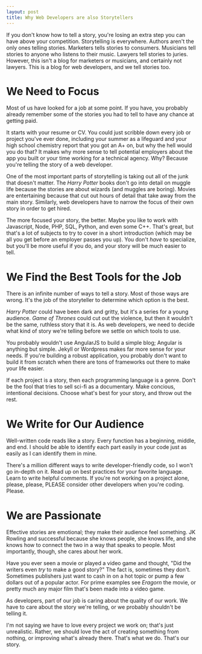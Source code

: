 ```yaml
---
layout: post
title: Why Web Developers are also Storytellers
---
```


If you don't know how to tell a story, you're losing an extra step you can have above your competition. Storytelling is everywhere. Authors aren't the only ones telling stories. Marketers tells stories to consumers. Musicians tell stories to anyone who listens to their music. Lawyers tell stories to juries. However, this isn't a blog for marketers or musicians, and certainly not lawyers. This is a blog for web developers, and we tell stories too.

# We Need to Focus
Most of us have looked for a job at some point. If you have, you probably already remember some of the stories you had to tell to have any chance at getting paid.

It starts with your resume or CV. You could just scribble down every job or project you've ever done, including your summer as a lifeguard and your high school chemistry report that you got an A+ on, but why the hell would you do that? It makes why more sense to tell potential employers about the app you built or your time working for a technical agency. Why? Because you're telling the story of a web developer.

One of the most important parts of storytelling is taking out all of the junk that doesn't matter. The _Harry Potter_ books don't go into detail on muggle life because the stories are about wizards (and muggles are boring). Movies are entertaining because that cut out hours of detail that take away from the main story. Similarly, web developers have to narrow the focus of their own story in order to get hired.

The more focused your story, the better. Maybe you like to work with Javascript, Node, PHP, SQL, Python, and even some C++. That's great, but that's a lot of subjects to try to cover in a short introduction (which may be all you get before an employer passes you up). You don't _have_ to specialize, but you'll be more useful if you do, and your story will be much easier to tell.

# We Find the Best Tools for the Job
There is an infinite number of ways to tell a story. Most of those ways are wrong. It's the job of the storyteller to determine which option is the best.

_Harry Potter_ could have been dark and gritty, but it's a series for a young audience. _Game of Thrones_ could cut out the violence, but then it wouldn't be the same, ruthless story that it is. As web developers, we need to decide what kind of story we're telling before we settle on which tools to use.

You probably wouldn't use AngularJS to build a simple blog; Angular is anything but simple. Jekyll or Wordpress makes far more sense for your needs. If you're building a robust application, you probably don't want to build it from scratch when there are tons of frameworks out there to make your life easier. 

If each project is a story, then each programming language is a genre. Don't be the fool that tries to sell sci-fi as a documentary. Make concious, intentional decisions. Choose what's best for your story, and throw out the rest.

# We Write for Our Audience
Well-written code reads like a story. Every function has a beginning, middle, and end. I should be able to identify each part easily in your code just as easily as I can identify them in mine. 

There's a million different ways to write developer-friendly code, so I won't go in-depth on it. Read up on best practices for your favorite language. Learn to write helpful comments. If you're not working on a project alone, please, please, PLEASE consider other developers when you're coding. Please.

# We are Passionate
Effective stories are emotional; they make their audience feel something. JK Rowling and successful because she knows people, she knows life, and she knows how to connect the two in a way that speaks to people. Most importantly, though, she cares about her work.

Have you ever seen a movie or played a video game and thought, "Did the writers even _try_ to make a good story?" The fact is, sometimes they don't. Sometimes publishers just want to cash in on a hot topic or pump a few dollars out of a popular actor. For prime examples see _Eragorn_ the movie, or pretty much any major film that's been made into a video game.

As developers, part of our job is caring about the quality of our work. We have to care about the story we're telling, or we probably shouldn't be telling it. 

I'm not saying we have to love every project we work on; that's just unrealistic. Rather, we should love the act of creating something from nothing, or improving what's already there. That's what we do. That's our story.
